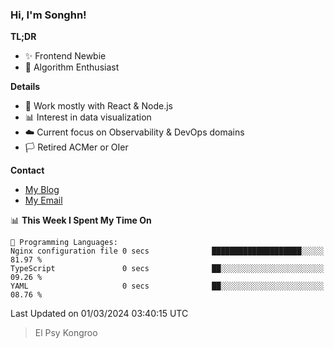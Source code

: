 ### Hi, I'm Songhn!

**TL;DR**

- ✨ Frontend Newbie
- 🎈 Algorithm Enthusiast

**Details**

- 🎯 Work mostly with React & Node.js
- 📊 Interest in data visualization
- ☁️ Current focus on Observability & DevOps domains
- 🏳️ Retired ACMer or OIer

**Contact**
- [My Blog](https://blog.songhn.com)
- [My Email](mailto:songhn233@gmail.com)

<!--START_SECTION:waka-->
📊 **This Week I Spent My Time On** 

```text
💬 Programming Languages: 
Nginx configuration file 0 secs              ████████████████████░░░░░   81.97 % 
TypeScript               0 secs              ██░░░░░░░░░░░░░░░░░░░░░░░   09.26 % 
YAML                     0 secs              ██░░░░░░░░░░░░░░░░░░░░░░░   08.76 % 
```


 Last Updated on 01/03/2024 03:40:15 UTC
<!--END_SECTION:waka-->

> El Psy Kongroo
